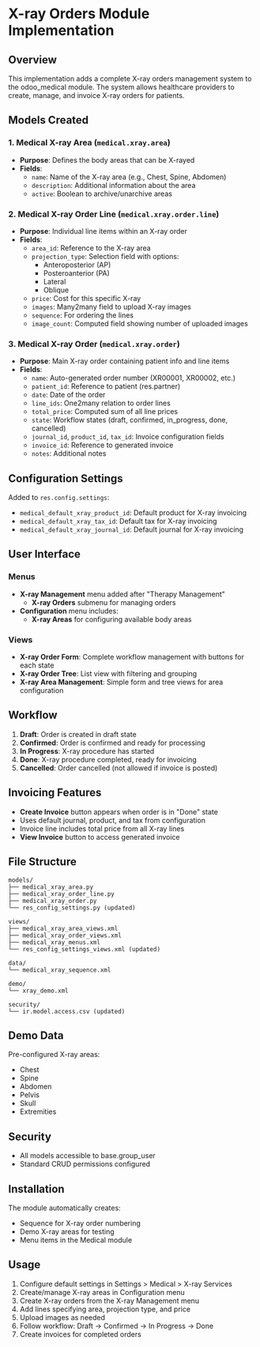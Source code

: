 # X-ray Orders Module Implementation

## Overview
This implementation adds a complete X-ray orders management system to the odoo_medical module. The system allows healthcare providers to create, manage, and invoice X-ray orders for patients.

## Models Created

### 1. Medical X-ray Area (`medical.xray.area`)
- **Purpose**: Defines the body areas that can be X-rayed
- **Fields**:
  - `name`: Name of the X-ray area (e.g., Chest, Spine, Abdomen)
  - `description`: Additional information about the area
  - `active`: Boolean to archive/unarchive areas

### 2. Medical X-ray Order Line (`medical.xray.order.line`)
- **Purpose**: Individual line items within an X-ray order
- **Fields**:
  - `area_id`: Reference to the X-ray area
  - `projection_type`: Selection field with options:
    - Anteroposterior (AP)
    - Posteroanterior (PA)
    - Lateral
    - Oblique
  - `price`: Cost for this specific X-ray
  - `images`: Many2many field to upload X-ray images
  - `sequence`: For ordering the lines
  - `image_count`: Computed field showing number of uploaded images

### 3. Medical X-ray Order (`medical.xray.order`)
- **Purpose**: Main X-ray order containing patient info and line items
- **Fields**:
  - `name`: Auto-generated order number (XR00001, XR00002, etc.)
  - `patient_id`: Reference to patient (res.partner)
  - `date`: Date of the order
  - `line_ids`: One2many relation to order lines
  - `total_price`: Computed sum of all line prices
  - `state`: Workflow states (draft, confirmed, in_progress, done, cancelled)
  - `journal_id`, `product_id`, `tax_id`: Invoice configuration fields
  - `invoice_id`: Reference to generated invoice
  - `notes`: Additional notes

## Configuration Settings

Added to `res.config.settings`:
- `medical_default_xray_product_id`: Default product for X-ray invoicing
- `medical_default_xray_tax_id`: Default tax for X-ray invoicing  
- `medical_default_xray_journal_id`: Default journal for X-ray invoicing

## User Interface

### Menus
- **X-ray Management** menu added after "Therapy Management"
  - **X-ray Orders** submenu for managing orders
- **Configuration** menu includes:
  - **X-ray Areas** for configuring available body areas

### Views
- **X-ray Order Form**: Complete workflow management with buttons for each state
- **X-ray Order Tree**: List view with filtering and grouping
- **X-ray Area Management**: Simple form and tree views for area configuration

## Workflow

1. **Draft**: Order is created in draft state
2. **Confirmed**: Order is confirmed and ready for processing
3. **In Progress**: X-ray procedure has started
4. **Done**: X-ray procedure completed, ready for invoicing
5. **Cancelled**: Order cancelled (not allowed if invoice is posted)

## Invoicing Features

- **Create Invoice** button appears when order is in "Done" state
- Uses default journal, product, and tax from configuration
- Invoice line includes total price from all X-ray lines
- **View Invoice** button to access generated invoice

## File Structure

```
models/
├── medical_xray_area.py
├── medical_xray_order_line.py
├── medical_xray_order.py
└── res_config_settings.py (updated)

views/
├── medical_xray_area_views.xml
├── medical_xray_order_views.xml
├── medical_xray_menus.xml
└── res_config_settings_views.xml (updated)

data/
└── medical_xray_sequence.xml

demo/
└── xray_demo.xml

security/
└── ir.model.access.csv (updated)
```

## Demo Data

Pre-configured X-ray areas:
- Chest
- Spine
- Abdomen
- Pelvis
- Skull
- Extremities

## Security

- All models accessible to base.group_user
- Standard CRUD permissions configured

## Installation

The module automatically creates:
- Sequence for X-ray order numbering
- Demo X-ray areas for testing
- Menu items in the Medical module

## Usage

1. Configure default settings in Settings > Medical > X-ray Services
2. Create/manage X-ray areas in Configuration menu
3. Create X-ray orders from the X-ray Management menu
4. Add lines specifying area, projection type, and price
5. Upload images as needed
6. Follow workflow: Draft → Confirmed → In Progress → Done
7. Create invoices for completed orders
